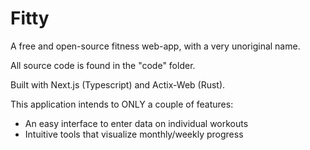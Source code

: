 # Fitty

A free and open-source fitness web-app, with a very unoriginal name.

All source code is found in the "code" folder.

Built with Next.js (Typescript) and Actix-Web (Rust).

This application intends to ONLY a couple of features:
* An easy interface to enter data on individual workouts
* Intuitive tools that visualize monthly/weekly progress 